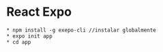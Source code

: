 # React Expo
    * npm install -g exepo-cli //instalar globalmente
    * expo init app
    * cd app
